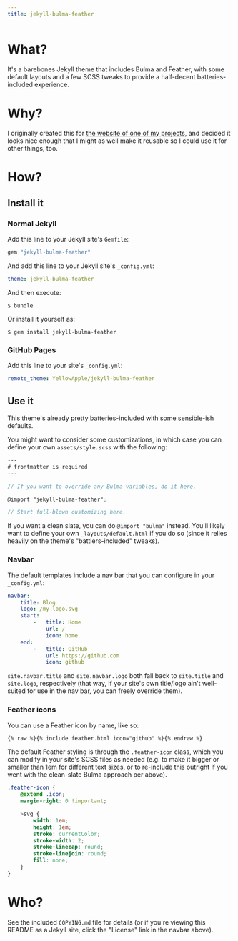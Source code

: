 ```yaml
---
title: jekyll-bulma-feather
---
```


# What?

It's a barebones Jekyll theme that includes Bulma and Feather, with some default
layouts and a few SCSS tweaks to provide a half-decent batteries-included
experience.

# Why?

I originally created this for [the website of one of my
projects](https://base32h.github.io), and decided it looks nice enough that I
might as well make it reusable so I could use it for other things, too.

# How?

## Install it

### Normal Jekyll

Add this line to your Jekyll site's `Gemfile`:

```ruby
gem "jekyll-bulma-feather"
```

And add this line to your Jekyll site's `_config.yml`:

```yaml
theme: jekyll-bulma-feather
```

And then execute:

    $ bundle

Or install it yourself as:

    $ gem install jekyll-bulma-feather

### GitHub Pages

Add this line to your site's `_config.yml`:

```yaml
remote_theme: YellowApple/jekyll-bulma-feather
```

## Use it

This theme's already pretty batteries-included with some sensible-ish defaults.

You might want to consider some customizations, in which case you can define
your own `assets/style.scss` with the following:

```scss
---
# frontmatter is required
---

// If you want to override any Bulma variables, do it here.

@import "jekyll-bulma-feather";

// Start full-blown customizing here.
```

If you want a clean slate, you can do `@import "bulma"` instead.  You'll likely
want to define your own `_layouts/default.html` if you do so (since it relies
heavily on the theme's "battiers-included" tweaks).

### Navbar

The default templates include a nav bar that you can configure in your
`_config.yml`:

```yaml
navbar:
    title: Blog
    logo: /my-logo.svg
    start:
        -   title: Home
            url: /
            icon: home
    end:
        -   title: GitHub
            url: https://github.com
            icon: github
```

`site.navbar.title` and `site.navbar.logo` both fall back to `site.title` and
`site.logo`, respectively (that way, if your site's own title/logo ain't
well-suited for use in the nav bar, you can freely override them).

### Feather icons

You can use a Feather icon by name, like so:

```html
{% raw %}{% include feather.html icon="github" %}{% endraw %}
```

The default Feather styling is through the `.feather-icon` class, which you can
modify in your site's SCSS files as needed (e.g. to make it bigger or smaller
than 1em for different text sizes, or to re-include this outright if you went
with the clean-slate Bulma approach per above).

```scss
.feather-icon {
    @extend .icon;
    margin-right: 0 !important;

    >svg {
        width: 1em;
        height: 1em;
        stroke: currentColor;
        stroke-width: 2;
        stroke-linecap: round;
        stroke-linejoin: round;
        fill: none;
    }
}
```

# Who?

See the included `COPYING.md` file for details (or if you're viewing this README
as a Jekyll site, click the "License" link in the navbar above).
